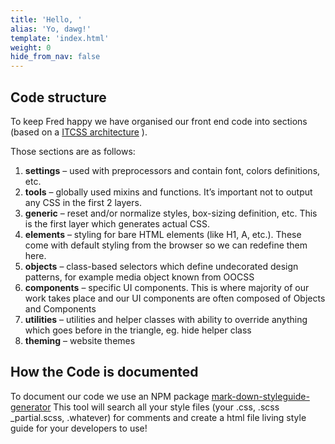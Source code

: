 ```yaml
---
title: 'Hello, '
alias: 'Yo, dawg!'
template: 'index.html'
weight: 0
hide_from_nav: false
---
```

## Code structure
To keep Fred happy we have organised our front end code into sections (based on a [ITCSS architecture](https://www.xfive.co/blog/itcss-scalable-maintainable-css-architecture/) ).

Those sections are as follows:

1. **settings** – used with preprocessors and contain font, colors definitions, etc.
2. **tools** – globally used mixins and functions. It’s important not to output any CSS in the first 2 layers.
3. **generic** – reset and/or normalize styles, box-sizing definition, etc. This is the first layer which generates actual CSS.
4. **elements** – styling for bare HTML elements (like H1, A, etc.). These come with default styling from the browser so we can redefine them here.
5. **objects** – class-based selectors which define undecorated design patterns, for example media object known from OOCSS
6. **components**  – specific UI components. This is where majority of our work takes place and our UI components are often composed of Objects and Components
7. **utilities** – utilities and helper classes with ability to override anything which goes before in the triangle, eg. hide helper class
8. **theming** – website themes


## How the Code is documented
To document our code we use an NPM package [mark-down-styleguide-generator](https://www.npmjs.com/package/markdown-styleguide-generator) 
This tool will search all your style files (your .css, .scss _partial.scss, .whatever) for comments and create a html file living style guide for your developers to use!



